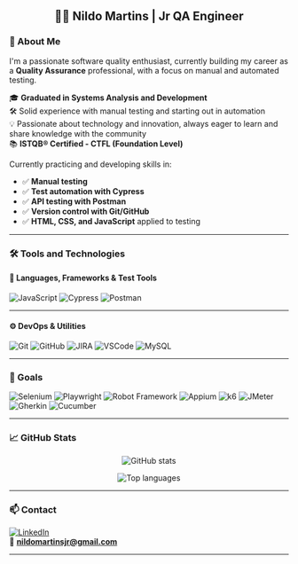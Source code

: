 
<h2 align="center">👨‍💻 Nildo Martins | Jr QA Engineer</h2>

### 👋 About Me

I'm a passionate software quality enthusiast, currently building my career as a **Quality Assurance** professional, with a focus on manual and automated testing.

🎓 **Graduated in Systems Analysis and Development**  
🛠️ Solid experience with manual testing and starting out in automation  
💡 Passionate about technology and innovation, always eager to learn and share knowledge with the community  
📚 **ISTQB® Certified - CTFL (Foundation Level)**  

Currently practicing and developing skills in:

- ✅ **Manual testing**
- ✅ **Test automation with Cypress**
- ✅ **API testing with Postman**  
- ✅ **Version control with Git/GitHub**  
- ✅ **HTML, CSS, and JavaScript** applied to testing

---

### 🛠️ Tools and Technologies

#### 📌 Languages, Frameworks & Test Tools

![JavaScript](https://img.shields.io/badge/JavaScript-F7DF1E?style=flat-square&logo=javascript&logoColor=black)
![Cypress](https://img.shields.io/badge/Cypress-17202C?style=flat-square&logo=cypress&logoColor=white)
![Postman](https://img.shields.io/badge/Postman-FF6C37?style=flat-square&logo=postman&logoColor=white)

---

#### ⚙️ DevOps & Utilities

![Git](https://img.shields.io/badge/Git-F05032?style=flat-square&logo=git&logoColor=white)
![GitHub](https://img.shields.io/badge/GitHub-181717?style=flat-square&logo=github&logoColor=white)
![JIRA](https://img.shields.io/badge/Jira-0052CC?style=flat-square&logo=jira&logoColor=white)
![VSCode](https://img.shields.io/badge/VSCode-007ACC?style=flat-square&logo=visualstudiocode&logoColor=white)
![MySQL](https://img.shields.io/badge/SQL-4479A1?style=flat-square&logo=mysql&logoColor=white)

---

### 🎯 Goals

![Selenium](https://img.shields.io/badge/Selenium-43B02A?style=flat-square&logo=selenium&logoColor=white)
![Playwright](https://img.shields.io/badge/Playwright-2EAD33?style=flat-square&logo=playwright&logoColor=white)
![Robot Framework](https://img.shields.io/badge/Robot%20Framework-000000?style=flat-square&logo=robotframework&logoColor=white)
![Appium](https://img.shields.io/badge/Appium-dc2566?style=flat-square&logo=appium&logoColor=white)
![k6](https://img.shields.io/badge/k6-6553F6?style=flat-square&logo=k6&logoColor=white)
![JMeter](https://img.shields.io/badge/JMeter-D14836?style=flat-square&logo=apachejmeter&logoColor=white)
![Gherkin](https://img.shields.io/badge/Gherkin-00ADAD?style=flat-square&logo=cucumber&logoColor=white)
![Cucumber](https://img.shields.io/badge/Cucumber-197d32?style=flat-square&logo=cucumber&logoColor=white)

---

### 📈 GitHub Stats

<p align="center">
  <img src="https://github-readme-stats.vercel.app/api?username=nildomartinsjr&show_icons=true&theme=tokyonight" alt="GitHub stats"/>
</p>

<p align="center">
  <img src="https://github-readme-stats.vercel.app/api/top-langs/?username=nildomartinsjr&layout=compact&theme=tokyonight" alt="Top languages"/>
</p>

---

### 📫 Contact

[![LinkedIn](https://img.shields.io/badge/-LinkedIn-0e76a8?style=flat-square&logo=linkedin&logoColor=white)](https://www.linkedin.com/in/nildomartinsjr)  
📩 **nildomartinsjr@gmail.com**

---





